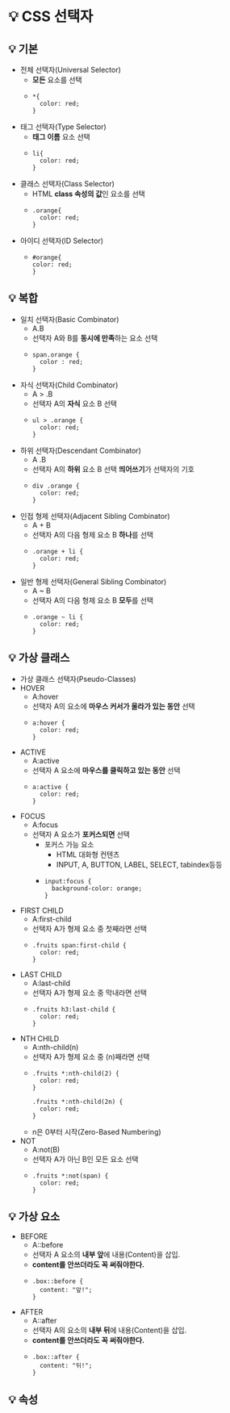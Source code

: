 # 💡 CSS 선택자

## 💡 기본
  - 전체 선택자(Universal Selector)
    - **모든** 요소를 선택
    - ```
      *{
        color: red;
      }
      ```
  - 태그 선택자(Type Selector)
    - **태그 이름** 요소 선택
    - ```
      li{
        color: red;
      }
      ```
  - 클래스 선택자(Class Selector)
    - HTML **class 속성의 값**인 요소를 선택
    - ```
      .orange{
        color: red;
      }
      ```
  - 아이디 선택자(ID Selector)
    - ```
      #orange{
      color: red;
      }
      ```
## 💡 복합
  - 일치 선택자(Basic Combinator)
    - A.B
    - 선택자 A와 B를 **동시에 만족**하는 요소 선택
    - ```
      span.orange {
        color : red;
      }
      ```
  - 자식 선택자(Child Combinator)
    - A > .B
    - 선택자 A의 **자식** 요소 B 선택
    - ```
      ul > .orange {
        color: red;
      }
      ```
  - 하위 선택자(Descendant Combinator)
    - A .B
    - 선택자 A의 **하위** 요소 B 선택 **띄어쓰기**가 선택자의 기호
    - ```
      div .orange {
        color: red;
      }
      ```
  - 인접 형제 선택자(Adjacent Sibling Combinator)
    - A + B
    - 선택자 A의 다음 형제 요소 B **하나**를 선택
    - ```
      .orange + li {
        color: red;
      }
  - 일반 형제 선택자(General Sibling Combinator)
    - A ~ B
    - 선택자 A의 다음 형제 요소 B **모두**를 선택
    - ```
      .orange ~ li {
        color: red;
      }
      ```
## 💡 가상 클래스
  - 가상 클래스 선택자(Pseudo-Classes)
  - HOVER
    - A:hover
    - 선택자 A의 요소에 **마우스 커서가 올라가 있는 동안** 선택
    - ```
      a:hover {
        color: red;
      }
      ```
  - ACTIVE
    - A:active
    - 선택자 A 요소에 **마우스를 클릭하고 있는 동안** 선택
    - ```
      a:active {
        color: red;
      }
      ```
  - FOCUS
    - A:focus
    - 선택자 A 요소가 **포커스되면** 선택
      - 포커스 가능 요소
        - HTML 대화형 컨텐츠
        - INPUT, A, BUTTON, LABEL, SELECT, tabindex등등
      - ```
        input:focus {
          background-color: orange;
        }
        ```
  - FIRST CHILD
    - A:first-child
    - 선택자 A가 형제 요소 중 첫째라면 선택
    - ```
      .fruits span:first-child {
        color: red;
      }
      ```
  - LAST CHILD
    - A:last-child
    - 선택자 A가 형제 요소 중 막내라면 선택
    - ```
      .fruits h3:last-child {
        color: red;
      }
      ```
  - NTH CHILD
    - A:nth-child(n)
    - 선택자 A가 형제 요소 중 (n)째라면 선택
    - ```
      .fruits *:nth-child(2) {
        color: red;
      }
      
      .fruits *:nth-child(2n) {
        color: red;
      }
      ```
    - n은 0부터 시작(Zero-Based Numbering)
  - NOT
    - A:not(B)
    - 선택자 A가 아닌 B인 모든 요소 선택
    - ```
      .fruits *:not(span) {
        color: red;
      }
      ```
## 💡 가상 요소
  - BEFORE
    - A::before
    - 선택자 A 요소의 **내부 앞**에 내용(Content)을 삽입.
    - **content를 안쓰더라도 꼭 써줘야한다.**
    - ```
      .box::before {
        content: "앞!";
      }
      ```
  - AFTER
    - A::after
    - 선택자 A의 요소의 **내부 뒤**에 내용(Content)을 삽입.
    - **content를 안쓰더라도 꼭 써줘야한다.**
    - ```
      .box::after {
        content: "뒤!";
      }
      ```
      
## 💡 속성
